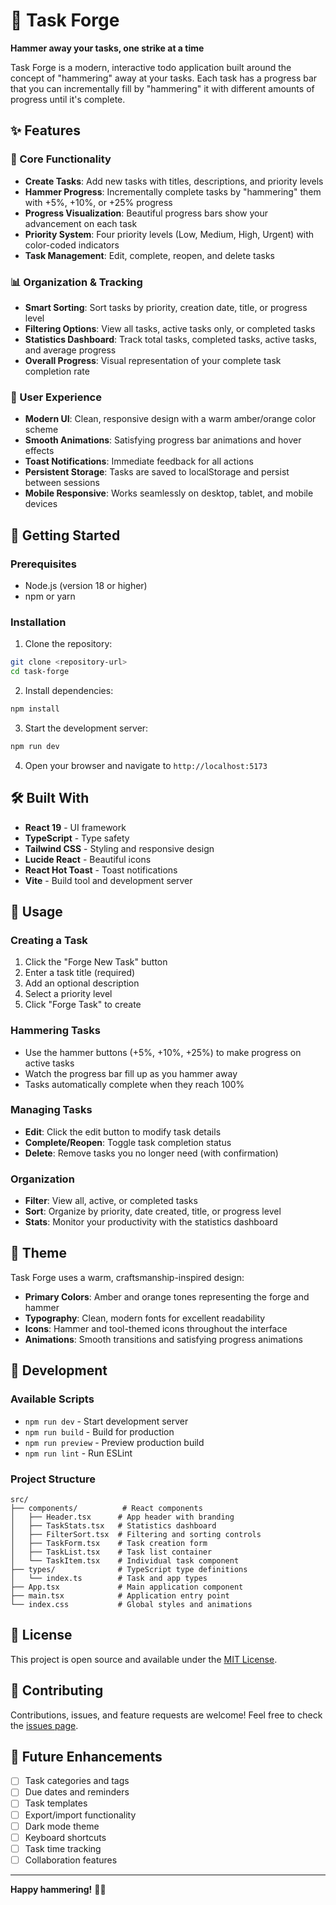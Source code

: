# 🔨 Task Forge

**Hammer away your tasks, one strike at a time**

Task Forge is a modern, interactive todo application built around the concept of "hammering" away at your tasks. Each task has a progress bar that you can incrementally fill by "hammering" it with different amounts of progress until it's complete.

## ✨ Features

### 🎯 Core Functionality
- **Create Tasks**: Add new tasks with titles, descriptions, and priority levels
- **Hammer Progress**: Incrementally complete tasks by "hammering" them with +5%, +10%, or +25% progress
- **Progress Visualization**: Beautiful progress bars show your advancement on each task
- **Priority System**: Four priority levels (Low, Medium, High, Urgent) with color-coded indicators
- **Task Management**: Edit, complete, reopen, and delete tasks

### 📊 Organization & Tracking
- **Smart Sorting**: Sort tasks by priority, creation date, title, or progress level
- **Filtering Options**: View all tasks, active tasks only, or completed tasks
- **Statistics Dashboard**: Track total tasks, completed tasks, active tasks, and average progress
- **Overall Progress**: Visual representation of your complete task completion rate

### 🎨 User Experience
- **Modern UI**: Clean, responsive design with a warm amber/orange color scheme
- **Smooth Animations**: Satisfying progress bar animations and hover effects
- **Toast Notifications**: Immediate feedback for all actions
- **Persistent Storage**: Tasks are saved to localStorage and persist between sessions
- **Mobile Responsive**: Works seamlessly on desktop, tablet, and mobile devices

## 🚀 Getting Started

### Prerequisites
- Node.js (version 18 or higher)
- npm or yarn

### Installation

1. Clone the repository:
```bash
git clone <repository-url>
cd task-forge
```

2. Install dependencies:
```bash
npm install
```

3. Start the development server:
```bash
npm run dev
```

4. Open your browser and navigate to `http://localhost:5173`

## 🛠️ Built With

- **React 19** - UI framework
- **TypeScript** - Type safety
- **Tailwind CSS** - Styling and responsive design
- **Lucide React** - Beautiful icons
- **React Hot Toast** - Toast notifications
- **Vite** - Build tool and development server

## 📱 Usage

### Creating a Task
1. Click the "Forge New Task" button
2. Enter a task title (required)
3. Add an optional description
4. Select a priority level
5. Click "Forge Task" to create

### Hammering Tasks
- Use the hammer buttons (+5%, +10%, +25%) to make progress on active tasks
- Watch the progress bar fill up as you hammer away
- Tasks automatically complete when they reach 100%

### Managing Tasks
- **Edit**: Click the edit button to modify task details
- **Complete/Reopen**: Toggle task completion status
- **Delete**: Remove tasks you no longer need (with confirmation)

### Organization
- **Filter**: View all, active, or completed tasks
- **Sort**: Organize by priority, date created, title, or progress level
- **Stats**: Monitor your productivity with the statistics dashboard

## 🎨 Theme

Task Forge uses a warm, craftsmanship-inspired design:
- **Primary Colors**: Amber and orange tones representing the forge and hammer
- **Typography**: Clean, modern fonts for excellent readability
- **Icons**: Hammer and tool-themed icons throughout the interface
- **Animations**: Smooth transitions and satisfying progress animations

## 🔧 Development

### Available Scripts

- `npm run dev` - Start development server
- `npm run build` - Build for production
- `npm run preview` - Preview production build
- `npm run lint` - Run ESLint

### Project Structure

```
src/
├── components/          # React components
│   ├── Header.tsx      # App header with branding
│   ├── TaskStats.tsx   # Statistics dashboard
│   ├── FilterSort.tsx  # Filtering and sorting controls
│   ├── TaskForm.tsx    # Task creation form
│   ├── TaskList.tsx    # Task list container
│   └── TaskItem.tsx    # Individual task component
├── types/              # TypeScript type definitions
│   └── index.ts        # Task and app types
├── App.tsx             # Main application component
├── main.tsx            # Application entry point
└── index.css           # Global styles and animations
```

## 📄 License

This project is open source and available under the [MIT License](LICENSE).

## 🤝 Contributing

Contributions, issues, and feature requests are welcome! Feel free to check the [issues page](../../issues).

## 🔮 Future Enhancements

- [ ] Task categories and tags
- [ ] Due dates and reminders
- [ ] Task templates
- [ ] Export/import functionality
- [ ] Dark mode theme
- [ ] Keyboard shortcuts
- [ ] Task time tracking
- [ ] Collaboration features

---

**Happy hammering!** 🔨✨
